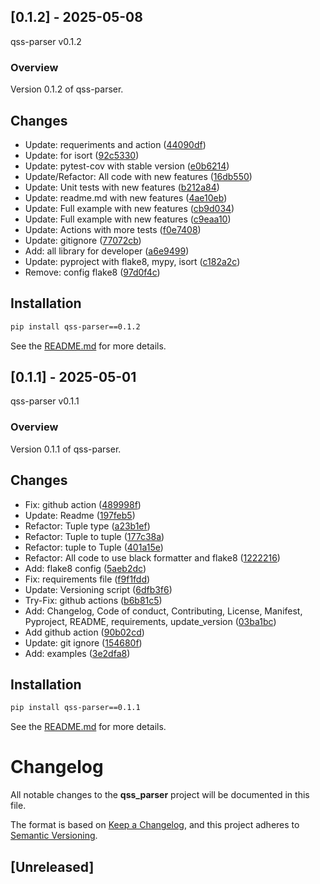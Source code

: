 ## [0.1.2] - 2025-05-08

qss-parser v0.1.2

### Overview
Version 0.1.2 of qss-parser.

## Changes
- Update: requeriments and action ([44090df](https://github.com/OniMock/qss_parser/commit/44090dfba929949221eefd59f5674db45a10ba7b))
- Update: for isort ([92c5330](https://github.com/OniMock/qss_parser/commit/92c533078bfb87ce7e8c8ad31da2a8f4f2e8d1a9))
- Update: pytest-cov with stable version ([e0b6214](https://github.com/OniMock/qss_parser/commit/e0b621432e6038bac772e851b4270b6c33855b3b))
- Update/Refactor: All code with new features ([16db550](https://github.com/OniMock/qss_parser/commit/16db550c2e580287224a0a1fe8149ecb6fe86d85))
- Update: Unit tests with new features ([b212a84](https://github.com/OniMock/qss_parser/commit/b212a841642a289abe59613b106e4a3446e12323))
- Update: readme.md with new features ([4ae10eb](https://github.com/OniMock/qss_parser/commit/4ae10eb8f78e3cf2660bfa53e1bb8999328dd373))
- Update: Full example with new features ([cb9d034](https://github.com/OniMock/qss_parser/commit/cb9d0341943703503b8f82285c087a0d7730ed42))
- Update: Full example with new features ([c9eaa10](https://github.com/OniMock/qss_parser/commit/c9eaa10e8d0190c572848bee510f3542dc5c3f86))
- Update: Actions with more tests ([f0e7408](https://github.com/OniMock/qss_parser/commit/f0e74088b643cbcfdec2a9f068383405901ec1ca))
- Update: gitignore ([77072cb](https://github.com/OniMock/qss_parser/commit/77072cb51a5960b4e27e58a240e862930d704762))
- Add: all library for developer ([a6e9499](https://github.com/OniMock/qss_parser/commit/a6e94997b7458096a6885ebf6814ce452b1b1d39))
- Update: pyproject with flake8, mypy, isort ([c182a2c](https://github.com/OniMock/qss_parser/commit/c182a2ccecfce489bc93c44a2c18e8551a8653bf))
- Remove: config flake8 ([97d0f4c](https://github.com/OniMock/qss_parser/commit/97d0f4c8bf1e5d2b80694b5158eb49ba1087ad51))
## Installation
```bash
pip install qss-parser==0.1.2
```

See the [README.md](README.md) for more details.

## [0.1.1] - 2025-05-01

qss-parser v0.1.1

### Overview
Version 0.1.1 of qss-parser.

## Changes
- Fix: github action ([489998f](https://github.com/OniMock/qss_parser/commit/489998f7aaf5a4935bd12420cf2c7d22427f0bd8))
- Update: Readme ([197feb5](https://github.com/OniMock/qss_parser/commit/197feb598942800e116db01ffba529fb34dfbd23))
- Refactor: Tuple type ([a23b1ef](https://github.com/OniMock/qss_parser/commit/a23b1ef28ad711afb23ddbc99efbf0c4001038c0))
- Refactor: Tuple to tuple ([177c38a](https://github.com/OniMock/qss_parser/commit/177c38a4e9591d2eac7580ddea867e881ae541b0))
- Refactor: tuple to Tuple ([401a15e](https://github.com/OniMock/qss_parser/commit/401a15eac2c6047214c2e828bec6daf7c9a59961))
- Refactor: All code to use black formatter and flake8 ([1222216](https://github.com/OniMock/qss_parser/commit/12222164d6efcdb80ee088bda9108004801d3be3))
- Add: flake8 config ([5aeb2dc](https://github.com/OniMock/qss_parser/commit/5aeb2dc16399a7fd436b92a913079a2e6a7c5848))
- Fix: requirements file ([f9f1fdd](https://github.com/OniMock/qss_parser/commit/f9f1fdd57396f704aa0d88dc3b776aa76b9c98c4))
- Update: Versioning script ([6dfb3f6](https://github.com/OniMock/qss_parser/commit/6dfb3f632554a0a33ab6286fbc8a2deca4e212c9))
- Try-Fix: github actions ([b6b81c5](https://github.com/OniMock/qss_parser/commit/b6b81c505edc7d3666b2a0c4c34709e8cf8cd9fe))
- Add: Changelog, Code of conduct, Contributing, License, Manifest, Pyproject, README, requirements, update_version ([03ba1bc](https://github.com/OniMock/qss_parser/commit/03ba1bc7893499a4d8b386764bebf39bc2bc02cb))
- Add github action ([90b02cd](https://github.com/OniMock/qss_parser/commit/90b02cdbd3e067a4f6ec11de61db281635c418b9))
- Update: git ignore ([154680f](https://github.com/OniMock/qss_parser/commit/154680f85801c2426938d9c18155a832cce026d7))
- Add: examples ([3e2dfa8](https://github.com/OniMock/qss_parser/commit/3e2dfa882cd7d922f084ee0425f46e24cc4c06e5))
## Installation
```bash
pip install qss-parser==0.1.1
```

See the [README.md](README.md) for more details.

# Changelog

All notable changes to the **qss_parser** project will be documented in this file.

The format is based on [Keep a Changelog](https://keepachangelog.com/en/1.0.0/), and this project adheres to [Semantic Versioning](https://semver.org/spec/v2.0.0.html).

## [Unreleased]
